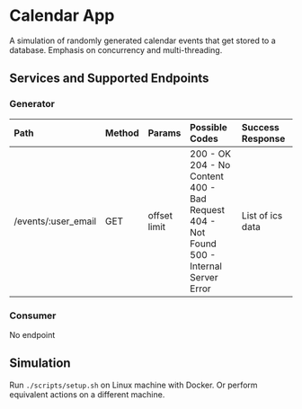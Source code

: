 # Calendar App

A simulation of randomly generated calendar events that get stored to a database. Emphasis on concurrency and
multi-threading.

## Services and Supported Endpoints

### Generator

| Path                | Method | Params          | Possible Codes                                                                                      | Success Response |
|:--------------------|:-------|:----------------|:----------------------------------------------------------------------------------------------------|:-----------------|
| /events/:user_email | GET    | offset<br>limit | 200 - OK<br>204 - No Content<br>400 - Bad Request<br>404 - Not Found<br>500 - Internal Server Error | List of ics data |

### Consumer

No endpoint

## Simulation

Run `./scripts/setup.sh` on Linux machine with Docker. Or perform equivalent actions on a different machine.
